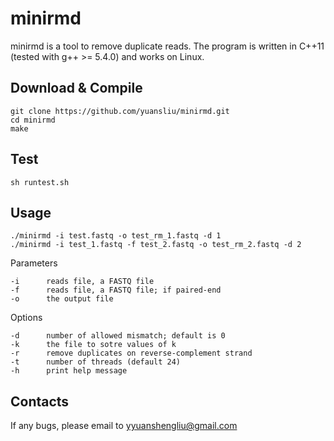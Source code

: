 # minirmd

minirmd is a tool to remove duplicate reads. The program is written in C++11 (tested with g++ >= 5.4.0) and works on Linux.


## Download & Compile

	git clone https://github.com/yuansliu/minirmd.git
	cd minirmd
	make

## Test
	sh runtest.sh
	
## Usage

	./minirmd -i test.fastq -o test_rm_1.fastq -d 1
	./minirmd -i test_1.fastq -f test_2.fastq -o test_rm_2.fastq -d 2

Parameters

	-i  	reads file, a FASTQ file
	-f  	reads file, a FASTQ file; if paired-end
	-o  	the output file

Options

	-d  	number of allowed mismatch; default is 0
	-k  	the file to sotre values of k
	-r  	remove duplicates on reverse-complement strand 
	-t  	number of threads (default 24)
	-h  	print help message

## Contacts
If any bugs, please email to <yyuanshengliu@gmail.com>
